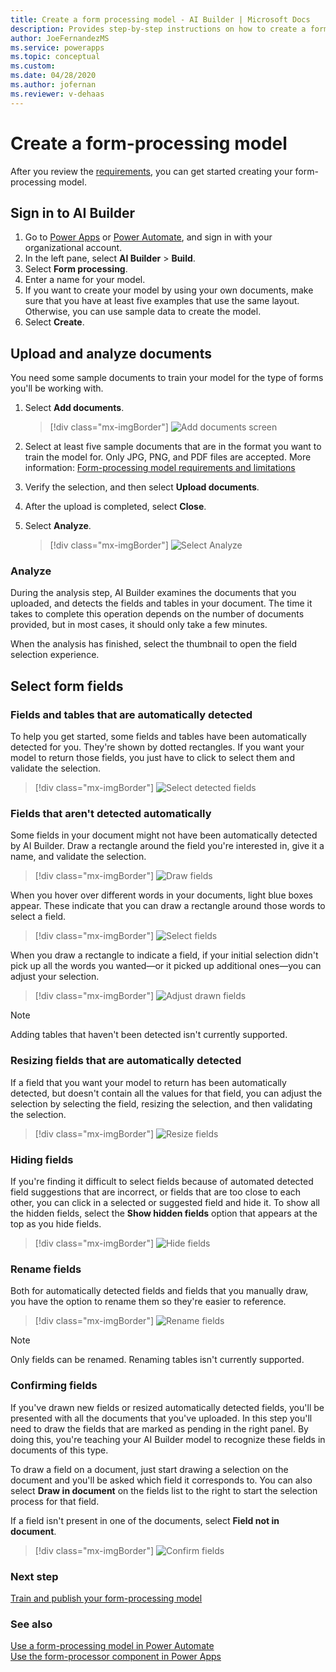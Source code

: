 ```yaml
---
title: Create a form processing model - AI Builder | Microsoft Docs
description: Provides step-by-step instructions on how to create a form processing model in AI Builder.
author: JoeFernandezMS
ms.service: powerapps
ms.topic: conceptual
ms.custom: 
ms.date: 04/28/2020
ms.author: jofernan
ms.reviewer: v-dehaas
---
```


# Create a form-processing model

After you review the [requirements](form-processing-model-requirements.md), you can get started creating your form-processing model.

## Sign in to AI Builder

1. Go to [Power Apps](https://make.powerapps.com/) or [Power Automate](https://flow.microsoft.com/signin), and sign in with your organizational account.
1. In the left pane, select **AI Builder** > **Build**.
1. Select **Form processing**.
1. Enter a name for your model.
1. If you want to create your model by using your own documents, make sure that you have at least five examples that use the same layout. Otherwise, you can use sample data to create the model.
1. Select **Create**.

## Upload and analyze documents

You need some sample documents to train your model for the type of forms you'll be working with.

1. Select **Add documents**.
 
   > [!div class="mx-imgBorder"]
   > ![Add documents screen](media/form-add-documents.png "Add documents screen")

1. Select at least five sample documents that are in the format you want to train the model for. Only JPG, PNG, and PDF files are accepted. More information: [Form-processing model requirements and limitations](form-processing-model-requirements.md)<!--note from editor: You generally want to avoid "more info"-type links in a procedure so as not to sidetrack the reader.-->
1. Verify the selection, and then select **Upload documents**.
1. After the upload is completed, select **Close**.
1. Select **Analyze**.

   > [!div class="mx-imgBorder"]
   > ![Select Analyze](media/form-analyze.png "Select Analyze")

### Analyze

During the analysis step, AI Builder examines the documents that you uploaded, and detects the fields and tables in your document. The time it takes to complete this operation depends on the number of documents provided, but in most cases, it should only take a few minutes.

When the analysis has finished, select the thumbnail to open the field selection experience.

## Select form fields

### Fields and tables that are automatically detected

To help you get started, some fields and tables have been automatically detected for you. They're shown by dotted rectangles. If you want your model to return those fields, you just have to click to select them and validate the selection.

   > [!div class="mx-imgBorder"]
   > ![Select detected fields](media/form-processing-detected-fields.gif "Select detected fields")

### Fields that aren't detected automatically

Some fields in your document might not have been automatically detected by AI Builder. Draw a rectangle around the field you're interested in, give it a name, and validate the selection. 

   > [!div class="mx-imgBorder"]
   > ![Draw fields](media/form-processing-undetected-fields.gif "Draw fields")

When you hover over different words in your documents, light blue boxes appear. These indicate<!--Edit assumes you do mean the boxes here.--> that you can draw a rectangle around those words to select a field.

   > [!div class="mx-imgBorder"]
   > ![Select fields](media/form-select-fields.png "Select fields")

When you draw a rectangle to indicate a field, if your initial selection didn't pick up all the words you wanted&mdash;or it picked up additional ones&mdash;you can adjust your selection.

   > [!div class="mx-imgBorder"]
   > ![Adjust drawn fields](media/form-processing-undetected-fields-2.gif "Adjust drawn fields")

> [!NOTE] 
> Adding tables that haven't been detected isn't currently supported.

### Resizing fields that are automatically detected

If a field that you want your model to return has been automatically detected, but doesn't contain all the values for that field, you can adjust the selection by selecting the field, resizing the selection, and then validating the selection.

   > [!div class="mx-imgBorder"]
   > ![Resize fields](media/form-processing-resize-selection.gif "Resize fields")

### Hiding fields

If you're finding it difficult to select fields because of automated detected field suggestions that are incorrect, or fields that are too close to each other, you can click in<!--Via WSG. If this doesn't work, it can be simply "click" (just not "click on"). --> a selected or suggested field and hide it. To show all the hidden fields, select the **Show hidden fields** option that appears at the top as you hide fields. 

   > [!div class="mx-imgBorder"]
   > ![Hide fields](media/form-processing-hide-fields.gif "Hide fields")

### Rename fields

Both for automatically detected fields and fields that you manually draw, you have the option to rename them so they're easier to reference.

   > [!div class="mx-imgBorder"]
   > ![Rename fields](media/form-processing-rename.gif "Rename fields")

> [!NOTE] 
> Only fields can be renamed. Renaming tables isn't currently supported.

### Confirming fields

If you've drawn new fields or resized automatically detected fields, you'll be presented with all the documents that you've uploaded. In this step you'll need to draw the fields that are marked as pending in the right panel. By doing this, you're teaching your AI Builder model to recognize these fields in documents of this type.

To draw a field on a document, just start drawing a selection on the document and you'll be asked which field it corresponds to. You can also select **Draw in document** on the fields list to the right to start the selection process for that field.

If a field isn't present in one of the documents, select **Field not in document**. 

   > [!div class="mx-imgBorder"]
   > ![Confirm fields](media/form-processing-confirm-fields.gif "Confirm fields")

### Next step

[Train and publish your form-processing model](form-processing-train.md)

### See also

[Use a form-processing model in Power Automate](form-processing-model-in-flow.md)  
[Use the form-processor component in Power Apps](form-processor-component-in-powerapps.md)

